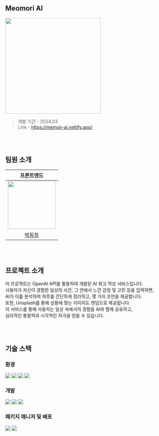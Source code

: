 ## Meomori AI

<p>
  <img width="300" src='https://github.com/Cheeze-Man/ai-writer/assets/124056699/c2011bf9-6dc6-4cf5-aacf-99bbef82573a'/>
</p>


> 개발 기간 - 2024.03 <br/>
> Link - https://memoir-ai.netlify.app/

<br/><br/>


## 팀원 소개

|프론트엔드|
|:--:|
|<img width="150" src="https://github.com/Cheeze-Man/ouroom/assets/124056699/480677bb-826a-477b-8801-aab1934c8e22">|
|[박동철](https://github.com/Cheeze-Man)|

<br/><br/>

## 프로젝트 소개
이 프로젝트는 OpenAI API를 활용하여 개발된 AI 회고 작성 서비스입니다. <br/>
사용자가 자신이 경험한 일상의 사건, 그 안에서 느낀 감정 및 고민 등을 입력하면, <br/>
AI가 이를 분석하여 하루를 간단하게 정리하고, 몇 가지 조언을 제공합니다. <br/>
또한, Unsplash를 통해 상황에 맞는 이미지도 랜덤으로 제공됩니다. <br/>
이 서비스를 통해 사용자는 일상 속에서의 경험을 AI와 함께 공유하고,  <br/>
심리적인 통찰력과 시각적인 자극을 얻을 수 있습니다.

<br/><br/>

## 기술 스택

### 환경
<div display='flex'>
  <img src="https://img.shields.io/badge/vscode-007ACC?style=for-the-badge&logo=visualstudiocode&logoColor=white">
  <img src="https://img.shields.io/badge/vite-646CFF?style=for-the-badge&logo=vite&logoColor=white">
  <img src="https://img.shields.io/badge/git-F05032?style=for-the-badge&logo=git&logoColor=white">
  <img src="https://img.shields.io/badge/github-181717?style=for-the-badge&logo=github&logoColor=white">
</div>

### 개발
<div display='flex'>
  <img src="https://img.shields.io/badge/typescript-3178C6?style=for-the-badge&logo=typescript&logoColor=white">
  <img src="https://img.shields.io/badge/react-61DAFB?style=for-the-badge&logo=react&logoColor=white">
  <img src="https://img.shields.io/badge/styled--components-DB7093?style=for-the-badge&logo=styled-components&logoColor=white">
</div>

### 패키지 매니저 및 배포
<div display='flex'>
  <img src="https://img.shields.io/badge/npm-CB3837?style=for-the-badge&logo=npm&logoColor=white">
  <img src="https://img.shields.io/badge/netlify-00C7B7?style=for-the-badge&logo=netlify&logoColor=white">
</div>
